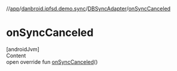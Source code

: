 //[app](../../index.md)/[danbroid.ipfsd.demo.sync](../index.md)/[DBSyncAdapter](index.md)/[onSyncCanceled](on-sync-canceled.md)



# onSyncCanceled  
[androidJvm]  
Content  
open override fun [onSyncCanceled](on-sync-canceled.md)()  



